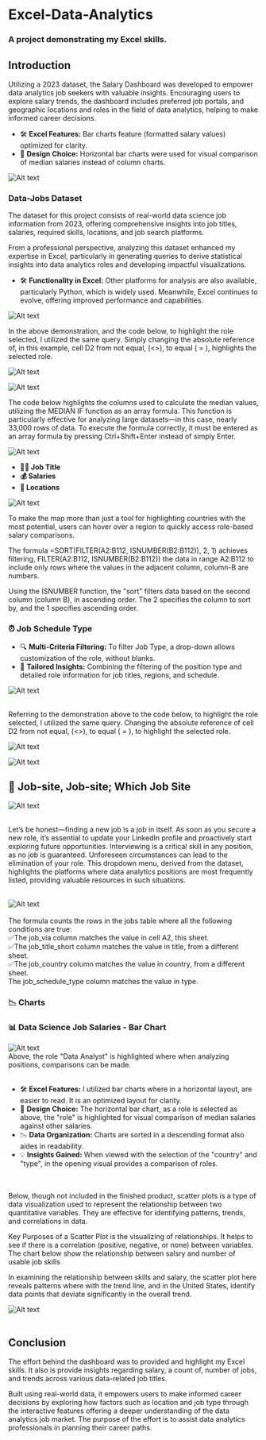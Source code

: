 # Excel-Data-Analytics
### A project demonstrating my Excel skills.
## Introduction

Utilizing a 2023 dataset, the Salary Dashboard was developed to empower data analytics job seekers with valuable insights. Encouraging users to explore salary trends, the dashboard includes preferred job portals, and geographic locations and roles in the field of data analytics, helping to make informed career decisions.


- 🛠️ **Excel Features:** Bar charts feature (formatted salary values) optimized for clarity.
- 🎨 **Design Choice:** Horizontal bar charts were used for visual comparison of median salaries instead of column charts.
  

![Alt text](media/Dashboard.gif)


### Data-Jobs Dataset

The dataset for this project consists of real-world data science job information from 2023, offering comprehensive insights into job titles, salaries, required skills, locations, and job search platforms.

From a professional perspective, analyzing this dataset enhanced my expertise in Excel, particularly in generating queries to derive statistical insights into data analytics roles and developing impactful visualizations.

- 🛠️ **Functionality in Excel:** Other platforms for analysis are also available, particularly Python, which is widely used. Meanwhile, Excel continues to evolve, offering improved performance and capabilities.

![Alt text](media/Drop_Down.gif)  

In the above demonstration, and the code below, to highlight the role selected, I utilized the same query. Simply changing the absolute reference of, in this example, cell D2 from not equal, (<>), to equal ( = ), highlights the selected role. 

![Alt text](media/Median_Bar_Highlight1.png)

![Alt text](media/Median_Bar_Highlight2.png)

The code below highlights the columns used to calculate the median values, utilizing the MEDIAN IF function as an array formula. This function is particularly effective for analyzing large datasets—in this case, nearly 33,000 rows of data. To execute the formula correctly, it must be entered as an array formula by pressing Ctrl+Shift+Enter instead of simply Enter.

![Alt text](media/Calculate_Median_per_Country.png)

- **👨‍💼 Job Title**
- **💰 Salaries**
- **📍 Locations**
  
![Alt text](media/Hover_Point.gif)

To make the map more than just a tool for highlighting countries with the most potential, users can hover over a region to quickly access role-based salary comparisons.

The formula =SORT(FILTER(A2:B112, ISNUMBER(B2:B112)), 2, 1) achieves filtering, FILTER(A2:B112, ISNUMBER(B2:B112)) the data in range A2:B112 to include only rows where the values in the adjacent column, column-B are numbers. 

Using the ISNUMBER function, the "sort" filters data based on the second column (column B), in ascending order. The 2 specifies the column to sort by, and the 1 specifies ascending order.


### ⏰ Job Schedule Type



- 🔍 **Multi-Criteria Filtering:** To filter Job Type, a drop-down allows customization of the role, without blanks.
- 🎯 **Tailored Insights:** Combining the filtering of the position type and detailed role information for job titles, regions, and schedule.


![Alt text](media/Type.gif)<br><br>



Referring to the demonstration above to the code below, to highlight the role selected, I utilized the same query. Changing the absolute reference of cell D2 from not equal, (<>), to equal ( = ), to highlight the selected role. 


![Alt text](media/Highlight_2.png)

![Alt text](media/HIghlight_1.png)


## 🔭 **Job-site, Job-site; Which Job Site**

![Alt text](media/Country.gif)
 <br><br>



Let’s be honest—finding a new job is a job in itself. As soon as you secure a new role, it’s essential to update your LinkedIn profile and proactively start exploring future opportunities. Interviewing is a critical skill in any position, as no job is guaranteed. Unforeseen circumstances can lead to the elimination of your role. This dropdown menu, derived from the dataset, highlights the platforms where data analytics positions are most frequently listed, providing valuable resources in such situations.
 <br><br>


![Alt text](media/Job_Site_Host.png)
 <br><br>
The formula counts the rows in the jobs table where all the following conditions are true:\
✅The job_via column matches the value in cell A2, this sheet.\
✅The job_title_short column matches the value in title, from a different sheet.\
✅The job_country column matches the value in country, from a different sheet.\
   The job_schedule_type column matches the value in type.


###


### 📉 Charts

### 📊 Data Science Job Salaries - Bar Chart

![Alt text](media/Chart_Role_Annual_Salary.png)
 <br>
 Above, the role "Data Analyst" is highlighted where when analyzing positions, comparisons can be made.
  <br><br>
  

- 🛠️ **Excel Features:** I utilized bar charts where in a horizontal layout, are easier to read. It is an optimized layout for clarity.
- 🎨 **Design Choice:** The horizontal bar chart, as a role is selected as above, the "role" is highlighted for visual comparison of median salaries against other salaries.
- 📉 **Data Organization:** Charts are sorted in a descending format also aides in readability.
- 💡 **Insights Gained:** When viewed with the selection of the "country" and "type", in the opening visual provides a comparison of roles.

 <br><br>
Below, though not included in the finished product, scatter plots is a type of data visualization used to represent the relationship between two quantitative variables. They are effective for identifying patterns, trends, and correlations in data.

Key Purposes of a Scatter Plot is the visualizing of relationships. It helps to see if there is a correlation (positive, negative, or none) between variables. The chart below show the relationship between salsry and number of usable job skills

In examining the relationship between skills and salary, the scatter plot here reveals patterns  where with the trend line, and in the United States, identify data points that deviate significantly in the overall trend.


![Alt text](media/2_Salary_by_Skill_Count.png)
 <br><br>

## Conclusion

The effort behind the dashboard was to provided and highlight my Excel skills. It also is provide insights regarding salary, a count of, number of jobs, and trends across various data-related job titles. 

Built using real-world data, it empowers users to make informed career decisions by exploring how factors such as location and job type through the interactive features offering a deeper understanding of the data analytics job market. The purpose of the effort is to assist data analytics professionals in planning their career paths.
